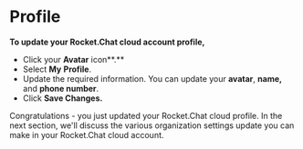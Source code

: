 # Profile

**To update your Rocket.Chat cloud account profile,**&#x20;

* Click your **Avatar** icon**.**&#x20;
* Select **My** **Profile**.&#x20;
* Update the required information. You can update your **avatar**, **name,** and **phone number**.
* Click **Save Changes.**

Congratulations - you just updated your Rocket.Chat cloud profile. In the next section, we'll discuss the various organization settings update you can make in your Rocket.Chat cloud account.
